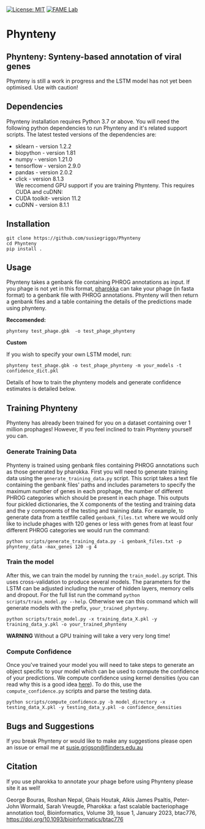 [![License: MIT](https://img.shields.io/badge/License-MIT-yellow.svg)](https://opensource.org/licenses/MIT)
[![FAME Lab](https://img.shields.io/badge/Bioinformatics-EdwardsLab-03A9F4)](https://fame.flinders.edu.au/)


# Phynteny

## Phynteny: Synteny-based annotation of viral genes 

Phynteny is still a work in progress and the LSTM model has not yet been optimised. Use with caution! 


## Dependencies
Phynteny installation requires Python 3.7 or above. You will need the following python dependencies to run Phynteny and it's related support scripts. The latest tested versions of the dependencies are: 
* sklearn - version 1.2.2 
* biopython - version 1.81
* numpy - version 1.21.0
* tensorflow - version 2.9.0
* pandas - version 2.0.2
* click - version 8.1.3 <br> 
We reccomend GPU support if you are training Phynteny. This requires CUDA and cuDNN:
* CUDA toolkit- version 11.2 
* cuDNN - version 8.1.1 

## Installation 

```
git clone https://github.com/susiegriggo/Phynteny
cd Phynteny 
pip install . 
```

## Usage 

Phynteny takes a genbank file containing PHROG annotations as input. If you phage is not yet in this format, [pharokka](https://github.com/gbouras13/pharokka) can take your phage (in fasta format) to a genbank file with PHROG annotations.  Phynteny will then return a genbank files and a table containing the details of the predictions made using phynteny. 

**Reccomended:**  
```
phynteny test_phage.gbk  -o test_phage_phynteny
```

**Custom** 

If you wish to specify your own LSTM model, run: 

```
phynteny test_phage.gbk -o test_phage_phynteny -m your_models -t confidence_dict.pkl 
```
Details of how to train the phynteny models and generate confidence estimates is detailed below. 

## Training Phynteny 
Phynteny has already been trained for you on a dataset containing over 1 million prophages! However, If you feel inclined to train Phynteny yourself you can. 

### Generate Training Data 
Phynteny is trained using genbank files containing PHROG annotations such as those generated by pharokka. First you will need to generate training data using the `generate_training_data.py` script. This script takes a text file containing the genbank files' paths and includes parameters to specify the maximum number of genes in each prophage, the number of different PHROG categories which should be present in each phage. This outputs four pickled dictionaries, the X components of the testing and training data and the y components of the testing and training data. For example, to generate data from a textfile called `genbank_files.txt` where we would only like to include phages with 120 genes or less with genes from at least four different PHROG categories we would run the command: 

```
python scripts/generate_training_data.py -i genbank_files.txt -p phynteny_data -max_genes 120 -g 4
```

### Train the model 
After this, we can train the model by running the `train_model.py` script. This uses cross-validation to produce several models. The parameters for the LSTM can be adjusted including the numer of hidden layers, memory cells and dropout. For the full list run the command `python scripts/train_model.py --help`. Otherwise we can this command which will generate models with the prefix, `your_trained_phynteny`. 
```
python scripts/train_model.py -x training_data_X.pkl -y training_data_y.pkl -o your_trained_phynteny 
```

**WARNING** Without a GPU training will take a very very long time! 

### Compute Confidence 
Once you've trained your model you will need to take steps to generate an object specific to your model which can be used to compute the confidence of your predictions. We compute confidence using kernel densities (you can read why this is a good idea [here](https://arxiv.org/abs/2207.06529)). To do this, use the `compute_confidence.py` scripts and parse the testing data. 

```
python scripts/compute_confidence.py -b model_directory -x testing_data_X.pkl -y testing_data_y.pkl -o confidence_densities 
```

## Bugs and Suggestions 
If you break Phynteny or would like to make any suggestions please open an issue or email me at susie.grigson@flinders.edu.au 

## Citation 
If you use pharokka to annotate your phage before using Phynteny please site it as well! <br> 

George Bouras, Roshan Nepal, Ghais Houtak, Alkis James Psaltis, Peter-John Wormald, Sarah Vreugde, Pharokka: a fast scalable bacteriophage annotation tool, Bioinformatics, Volume 39, Issue 1, January 2023, btac776, https://doi.org/10.1093/bioinformatics/btac776
